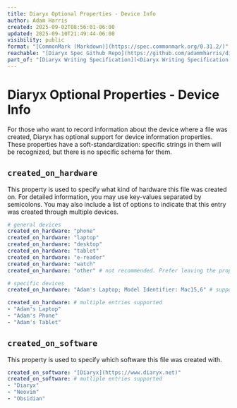 ```yaml
---
title: Diaryx Optional Properties - Device Info
author: Adam Harris
created: 2025-09-02T08:56:01-06:00
updated: 2025-09-10T21:49:44-06:00
visibility: public
format: "[CommonMark (Markdown)](https://spec.commonmark.org/0.31.2/)"
reachable: "[Diaryx Spec Github Repo](https://github.com/adammharris/diaryx-specification)"
part_of: "[Diaryx Writing Specification](<Diaryx Writing Specification.md>)"
---
```


# Diaryx Optional Properties - Device Info

For those who want to record information about the device where a file was created, Diaryx has optional support for device information properties. These properties have a soft-standardization: specific strings in them will be recognized, but there is no specific schema for them.

## `created_on_hardware`

This property is used to specify what kind of hardware this file was created on. For detailed information, you may use key-values separated by semicolons. You may also include a list of options to indicate that this entry was created through multiple devices.
```yaml
# general devices
created_on_hardware: "phone"
created_on_hardware: "laptop"
created_on_hardware: "desktop"
created_on_hardware: "tablet"
created_on_hardware: "e-reader"
created_on_hardware: "watch"
created_on_hardware: "other" # not recommended. Prefer leaving the property out entirely

# specific devices
created_on_hardware: "Adam's Laptop; Model Identifier: Mac15,6" # supported; "laptop" will be identified

created_on_hardware: # multiple entries supported
- "Adam's Laptop"
- "Adam's Phone"
- "Adam's Tablet"
```

## `created_on_software`

This property is used to specify which software this file was created with.

```yaml
created_on_software: "[Diaryx](https://www.diaryx.net)"
created_on_software: # mutliple entries supported
- "Diaryx"
- "Neovim"
- "Obsidian"
```